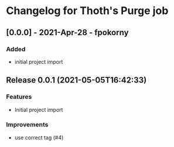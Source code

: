 # Changelog for Thoth's Purge job

## [0.0.0] - 2021-Apr-28 - fpokorny

### Added

* initial project import

## Release 0.0.1 (2021-05-05T16:42:33)
### Features
* Initial project import
### Improvements
* use correct tag (#4)
